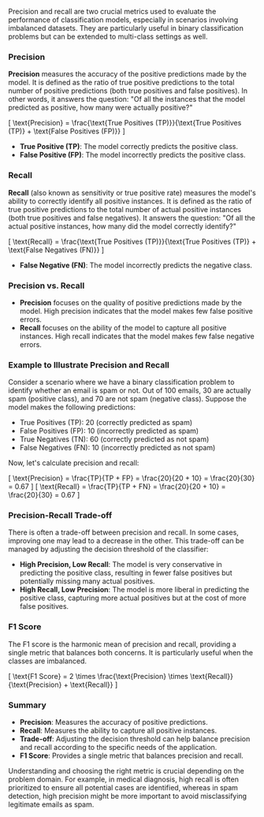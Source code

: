 Precision and recall are two crucial metrics used to evaluate the performance of classification models, especially in scenarios involving imbalanced datasets. They are particularly useful in binary classification problems but can be extended to multi-class settings as well.

### Precision
**Precision** measures the accuracy of the positive predictions made by the model. It is defined as the ratio of true positive predictions to the total number of positive predictions (both true positives and false positives). In other words, it answers the question: "Of all the instances that the model predicted as positive, how many were actually positive?"

\[ \text{Precision} = \frac{\text{True Positives (TP)}}{\text{True Positives (TP)} + \text{False Positives (FP)}} \]

- **True Positive (TP)**: The model correctly predicts the positive class.
- **False Positive (FP)**: The model incorrectly predicts the positive class.

### Recall
**Recall** (also known as sensitivity or true positive rate) measures the model's ability to correctly identify all positive instances. It is defined as the ratio of true positive predictions to the total number of actual positive instances (both true positives and false negatives). It answers the question: "Of all the actual positive instances, how many did the model correctly identify?"

\[ \text{Recall} = \frac{\text{True Positives (TP)}}{\text{True Positives (TP)} + \text{False Negatives (FN)}} \]

- **False Negative (FN)**: The model incorrectly predicts the negative class.

### Precision vs. Recall

- **Precision** focuses on the quality of positive predictions made by the model. High precision indicates that the model makes few false positive errors.
- **Recall** focuses on the ability of the model to capture all positive instances. High recall indicates that the model makes few false negative errors.

### Example to Illustrate Precision and Recall

Consider a scenario where we have a binary classification problem to identify whether an email is spam or not. Out of 100 emails, 30 are actually spam (positive class), and 70 are not spam (negative class). Suppose the model makes the following predictions:

- True Positives (TP): 20 (correctly predicted as spam)
- False Positives (FP): 10 (incorrectly predicted as spam)
- True Negatives (TN): 60 (correctly predicted as not spam)
- False Negatives (FN): 10 (incorrectly predicted as not spam)

Now, let's calculate precision and recall:

\[ \text{Precision} = \frac{TP}{TP + FP} = \frac{20}{20 + 10} = \frac{20}{30} = 0.67 \]
\[ \text{Recall} = \frac{TP}{TP + FN} = \frac{20}{20 + 10} = \frac{20}{30} = 0.67 \]

### Precision-Recall Trade-off

There is often a trade-off between precision and recall. In some cases, improving one may lead to a decrease in the other. This trade-off can be managed by adjusting the decision threshold of the classifier:

- **High Precision, Low Recall**: The model is very conservative in predicting the positive class, resulting in fewer false positives but potentially missing many actual positives.
- **High Recall, Low Precision**: The model is more liberal in predicting the positive class, capturing more actual positives but at the cost of more false positives.

### F1 Score

The F1 score is the harmonic mean of precision and recall, providing a single metric that balances both concerns. It is particularly useful when the classes are imbalanced.

\[ \text{F1 Score} = 2 \times \frac{\text{Precision} \times \text{Recall}}{\text{Precision} + \text{Recall}} \]

### Summary

- **Precision**: Measures the accuracy of positive predictions.
- **Recall**: Measures the ability to capture all positive instances.
- **Trade-off**: Adjusting the decision threshold can help balance precision and recall according to the specific needs of the application.
- **F1 Score**: Provides a single metric that balances precision and recall.

Understanding and choosing the right metric is crucial depending on the problem domain. For example, in medical diagnosis, high recall is often prioritized to ensure all potential cases are identified, whereas in spam detection, high precision might be more important to avoid misclassifying legitimate emails as spam.
